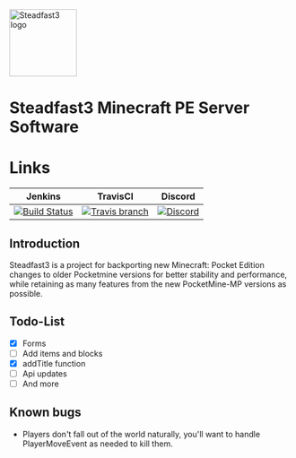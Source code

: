   <img src="https://github.com/MFDGaming/PocketMine-Steadfast3/blob/master/Steadfast3.png" alt="Steadfast3 logo" title="Aimeos" align="center" height="120" width="auto" />

# Steadfast3 Minecraft PE Server Software

# Links
| Jenkins | TravisCI | Discord |
| :---: | :---: | :---: |
| [![Build Status](https://img.shields.io/badge/Build-Passing-brightgreen?style=plastic)]() | [![Travis branch](https://img.shields.io/badge/Build-Passing-orange?style=plastic)]() | [![Discord](https://img.shields.io/badge/Chat-On%20Discord-738BD7.svg?style=plastic&colorB=7289da)](https://discord.gg/fUhjt5n) |

## Introduction

Steadfast3 is a project for backporting new Minecraft: Pocket Edition changes to older Pocketmine versions for better stability and performance, while retaining as many features from the new PocketMine-MP versions as possible.

## Todo-List

- [x] Forms
- [ ] Add items and blocks
- [x] addTitle function
- [ ] Api updates
- [ ] And more

## Known bugs

- Players don't fall out of the world naturally, you'll want to handle PlayerMoveEvent as needed to kill them.





